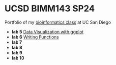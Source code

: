 # UCSD BIMM143 SP24

Portfolio of my [bioinformatics class](https://bioboot.github.io/bimm143_S24/) at UC San Diego 

- **lab 5** [Data Visualization with ggplot](https://github.com/abcdelsa/bimm143/blob/main/lab%205/lab5.pdf)
- **lab 6** [Writing Functions](lab6/lab6.md)
- **lab 7** 
- **lab 8**
- **lab 9**
- **lab 10**
